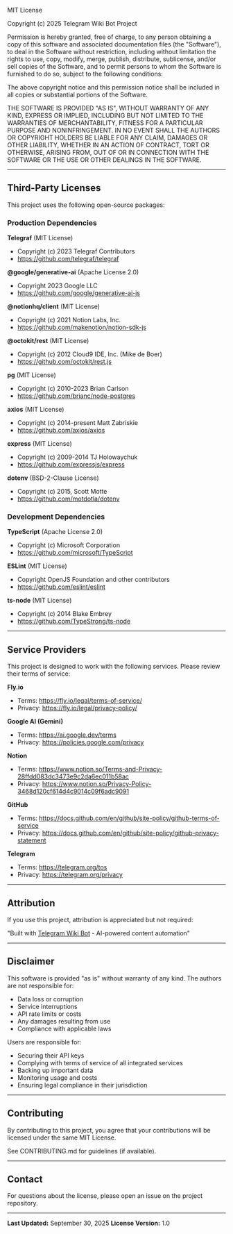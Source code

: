 MIT License

Copyright (c) 2025 Telegram Wiki Bot Project

Permission is hereby granted, free of charge, to any person obtaining a copy
of this software and associated documentation files (the "Software"), to deal
in the Software without restriction, including without limitation the rights
to use, copy, modify, merge, publish, distribute, sublicense, and/or sell
copies of the Software, and to permit persons to whom the Software is
furnished to do so, subject to the following conditions:

The above copyright notice and this permission notice shall be included in all
copies or substantial portions of the Software.

THE SOFTWARE IS PROVIDED "AS IS", WITHOUT WARRANTY OF ANY KIND, EXPRESS OR
IMPLIED, INCLUDING BUT NOT LIMITED TO THE WARRANTIES OF MERCHANTABILITY,
FITNESS FOR A PARTICULAR PURPOSE AND NONINFRINGEMENT. IN NO EVENT SHALL THE
AUTHORS OR COPYRIGHT HOLDERS BE LIABLE FOR ANY CLAIM, DAMAGES OR OTHER
LIABILITY, WHETHER IN AN ACTION OF CONTRACT, TORT OR OTHERWISE, ARISING FROM,
OUT OF OR IN CONNECTION WITH THE SOFTWARE OR THE USE OR OTHER DEALINGS IN THE
SOFTWARE.

---

## Third-Party Licenses

This project uses the following open-source packages:

### Production Dependencies

**Telegraf** (MIT License)
- Copyright (c) 2023 Telegraf Contributors
- https://github.com/telegraf/telegraf

**@google/generative-ai** (Apache License 2.0)
- Copyright 2023 Google LLC
- https://github.com/google/generative-ai-js

**@notionhq/client** (MIT License)
- Copyright (c) 2021 Notion Labs, Inc.
- https://github.com/makenotion/notion-sdk-js

**@octokit/rest** (MIT License)
- Copyright (c) 2012 Cloud9 IDE, Inc. (Mike de Boer)
- https://github.com/octokit/rest.js

**pg** (MIT License)
- Copyright (c) 2010-2023 Brian Carlson
- https://github.com/brianc/node-postgres

**axios** (MIT License)
- Copyright (c) 2014-present Matt Zabriskie
- https://github.com/axios/axios

**express** (MIT License)
- Copyright (c) 2009-2014 TJ Holowaychuk
- https://github.com/expressjs/express

**dotenv** (BSD-2-Clause License)
- Copyright (c) 2015, Scott Motte
- https://github.com/motdotla/dotenv

### Development Dependencies

**TypeScript** (Apache License 2.0)
- Copyright (c) Microsoft Corporation
- https://github.com/microsoft/TypeScript

**ESLint** (MIT License)
- Copyright OpenJS Foundation and other contributors
- https://github.com/eslint/eslint

**ts-node** (MIT License)
- Copyright (c) 2014 Blake Embrey
- https://github.com/TypeStrong/ts-node

---

## Service Providers

This project is designed to work with the following services. Please review their terms of service:

**Fly.io**
- Terms: https://fly.io/legal/terms-of-service/
- Privacy: https://fly.io/legal/privacy-policy/

**Google AI (Gemini)**
- Terms: https://ai.google.dev/terms
- Privacy: https://policies.google.com/privacy

**Notion**
- Terms: https://www.notion.so/Terms-and-Privacy-28ffdd083dc3473e9c2da6ec011b58ac
- Privacy: https://www.notion.so/Privacy-Policy-3468d120cf614d4c9014c09f6adc9091

**GitHub**
- Terms: https://docs.github.com/en/github/site-policy/github-terms-of-service
- Privacy: https://docs.github.com/en/github/site-policy/github-privacy-statement

**Telegram**
- Terms: https://telegram.org/tos
- Privacy: https://telegram.org/privacy

---

## Attribution

If you use this project, attribution is appreciated but not required:

"Built with [Telegram Wiki Bot](https://github.com/yourusername/telegram-wiki-bot) - AI-powered content automation"

---

## Disclaimer

This software is provided "as is" without warranty of any kind. The authors are not responsible for:
- Data loss or corruption
- Service interruptions
- API rate limits or costs
- Any damages resulting from use
- Compliance with applicable laws

Users are responsible for:
- Securing their API keys
- Complying with terms of service of all integrated services
- Backing up important data
- Monitoring usage and costs
- Ensuring legal compliance in their jurisdiction

---

## Contributing

By contributing to this project, you agree that your contributions will be licensed under the same MIT License.

See CONTRIBUTING.md for guidelines (if available).

---

## Contact

For questions about the license, please open an issue on the project repository.

---

**Last Updated:** September 30, 2025
**License Version:** 1.0